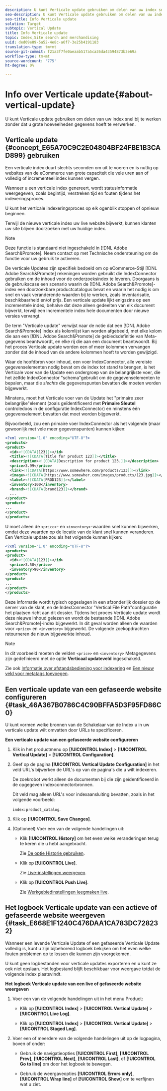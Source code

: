 ```yaml
---
description: U kunt Verticale update gebruiken om delen van uw index snel bij te werken zonder dat u grote hoeveelheden gegevens hoeft te verwerken.
seo-description: U kunt Verticale update gebruiken om delen van uw index snel bij te werken zonder dat u grote hoeveelheden gegevens hoeft te verwerken.
seo-title: Info Verticale update
solution: Target
subtopic: Vertical Update
title: Info Verticale update
topic: Index,Site search and merchandising
uuid: ded09e89-5a52-4e8c-a6f7-3e25b4191183
translation-type: tm+mt
source-git-commit: f21a3f7fe0aeaab517a5ca36da43594873b3e69a
workflow-type: tm+mt
source-wordcount: '775'
ht-degree: 0%

---
```



# Info over Verticale update{#about-vertical-update}

U kunt Verticale update gebruiken om delen van uw index snel bij te werken zonder dat u grote hoeveelheden gegevens hoeft te verwerken.

## Verticale update {#concept_E65A70C9C2E04804BF24FBE1B3CAD899} gebruiken

Een verticale index duurt slechts seconden om uit te voeren en is nuttig op websites van de eCommerce van grote capaciteit die vele uren aan of volledig of incrementeel index kunnen vergen.

Wanneer u een verticale index genereert, wordt statusinformatie weergegeven, zoals begintijd, verstreken tijd en fouten tijdens het indexeringsproces.

U kunt het verticale indexeringsproces op elk ogenblik stoppen of opnieuw beginnen.

Terwijl de nieuwe verticale index uw live website bijwerkt, kunnen klanten uw site blijven doorzoeken met uw huidige index.

>[!NOTE]
>
>Deze functie is standaard niet ingeschakeld in [!DNL Adobe Search&Promote]. Neem contact op met Technische ondersteuning om de functie voor uw gebruik te activeren.

De verticale Updates zijn specifiek bedoeld om op eCommerce-Stijl [!DNL Adobe Search&Promote] rekeningen worden gebruikt die IndexConnector gebruiken om de inhoud voor de onderzoeksindex te leveren. Doorgaans is de gebruikscase een scenario waarin de [!DNL Adobe Search&Promote]-index een doorzoekbare productcatalogus bevat en waarin het nodig is om snel en vaak veranderende waarden bij te werken, zoals inventarisatie, beschikbaarheid en/of prijs. Een verticale update lijkt enigszins op een incrementele index, behalve dat deze alleen gedeelten van elk document bijwerkt, terwijl een incrementele index hele documenten door nieuwe versies vervangt.

De term &quot;Verticale update&quot; verwijst naar de notie dat een [!DNL Adobe Search&Promote] index als kolomlijst kan worden afgebeeld, met elke kolom die aan een [!DNL Adobe Search&Promote] de gebiedsdefinitie van Meta-gegevens beantwoordt, en elke rij die aan een document beantwoordt. Bij het proces Verticale update worden een of meer kolommen vervangen zonder dat de inhoud van de andere kolommen hoeft te worden gewijzigd.

Waar de hoofdbron voor inhoud, een voer IndexConnector, alle vereiste gegevenselementen nodig bevat om de index tot stand te brengen, is het Verticale voer van de Update een ondergroep van de belangrijkste voer, die het zelfde IndexConnector &quot;schema&quot;gebruikt om de gegevenselementen te bepalen, maar die *slechts* die gegevenspunten bevatten die moeten worden bijgewerkt.

Minstens, moet het Verticale voer van de Update het &quot;primaire zeer belangrijke&quot;element (zoals geïdentificeerd met **Primaire Sleutel** controledoos in de configuratie IndexConnector) en minstens één gegevenselement bevatten dat moet worden bijgewerkt.

Bijvoorbeeld, zou een primaire voer IndexConnector als het volgende (maar gewoonlijk met vele meer gegevenspunten) kunnen kijken:

```xml
<?xml version="1.0" encoding="UTF-8"?>
<products>
<product>
  <id><![CDATA[123]]></id>
  <title><![CDATA[Title for product 123]]></title>
  <description><![CDATA[Description for product 123.]]></description>
  <price>3.99</price>
  <link><![CDATA[https://www.somewhere.com/products/123]]></link>
  <image><![CDATA[https://www.somewher.com/images/products/123.jpg]]></image>
  <label><![CDATA[PROD123]]></label>
  <inventory>100</inventory>
  <brand><![CDATA[brand123]]></brand>
  ...
</product>
<product>
...
</product>
</products>
```

U moet alleen de `<price>`- en `<inventory>`-waarden snel kunnen bijwerken, omdat deze waarden op de locatie van de klant snel kunnen veranderen. Een Verticale update zou als het volgende kunnen kijken:

```xml
<?xml version="1.0" encoding="UTF-8"?>
<products>
<product>
  <id><![CDATA[123]]></id>
  <price>3.50</price>
  <inventory>90</inventory>
</product>
<product>
...
</product>
</products>
```

Deze informatie wordt typisch opgeslagen in een afzonderlijk dossier op de server van de klant, en de IndexConnector &quot;Vertical File Path&quot;configuratie het plaatsen richt aan dit dossier. Tijdens het proces Verticale update wordt deze nieuwe inhoud gelezen en wordt de bestaande [!DNL Adobe Search&Promote]-index bijgewerkt. In dit geval worden alleen de waarden voor `<price>` en `<inventory>` bijgewerkt. De volgende zoekopdrachten retourneren de nieuw bijgewerkte inhoud.

>[!NOTE]
In dit voorbeeld moeten de velden `<price>` en `<inventory>` Metagegevens zijn gedefinieerd met de optie **Verticaal updateveld** ingeschakeld.

Zie ook [Informatie over afstandsbediening voor indexering](../c-about-index-menu/c-about-remote-control-for-indexing.md#concept_C79B322190E84106A434E5C6D4A4118F) en [Een nieuw veld voor metatags toevoegen](../c-about-settings-menu/c-about-metadata-menu.md#task_6DF188C0FC7F4831A4444CA9AFA615E5).

## Een verticale update van een gefaseerde website configureren {#task_46A367B0786C4C90BFFA5D3F95FD86C0}

U kunt vormen welke bronnen van de Schakelaar van de Index u in uw verticale update wilt omvatten door URLs te specificeren.

**Een verticale update van een gefaseerde website configureren**

1. Klik in het productmenu op **[!UICONTROL Index]** > **[!UICONTROL Vertical Update]** > **[!UICONTROL Configuration]**.
1. Geef op de pagina **[!UICONTROL Vertical Update Configuration]** in het veld URL&#39;s bijwerken de URL&#39;s op van de pagina&#39;s die u wilt indexeren.

   De zoekrobot werkt alleen de documenten bij die zijn geïdentificeerd in de opgegeven indexconnectorbronnen.

   Dit veld mag alleen URL&#39;s voor indexaansluiting bevatten, zoals in het volgende voorbeeld:

   `index:product_catalog`.
1. Klik op **[!UICONTROL Save Changes]**.
1. (Optioneel) Voer een van de volgende handelingen uit:

   * Klik **[!UICONTROL History]** om het even welke veranderingen terug te keren die u hebt aangebracht.

      Zie [De optie Historie gebruiken](../t-using-the-history-option.md#task_70DD3F87A67242BBBD2CB27156F43002).

   * Klik op **[!UICONTROL Live]**.

      Zie [Live-instellingen weergeven](../c-about-staging.md#task_401A0EBDB5DB4D4CA933CBA7BECDC10F).

   * Klik op **[!UICONTROL Push Live]**.

      Zie [Werkgebiedinstellingen leegmaken live](../c-about-staging.md#task_44306783B4C0408AAA58B471DAF2D9A4).

## Het logboek Verticale update van een actieve of gefaseerde website weergeven {#task_E668E1F1240C476DAA1CA783DC728232}

Wanneer een levende Verticale Update of een gefaseerde Verticale Update volledig is, kunt u zijn bijbehorend logboek bekijken om het even welke fouten problemen op te lossen die kunnen zijn voorgekomen.

U kunt geen logbestanden voor verticale updates exporteren en u kunt ze ook niet opslaan. Het logbestand blijft beschikbaar voor weergave totdat de volgende index plaatsvindt.

**Het logboek Verticale update van een live of gefaseerde website weergeven**

1. Voer een van de volgende handelingen uit in het menu Product:

   * Klik op **[!UICONTROL Index]** > **[!UICONTROL Vertical Update]** > **[!UICONTROL Live Log]**.

   * Klik op **[!UICONTROL Index]** > **[!UICONTROL Vertical Update]** > **[!UICONTROL Staged Log]**.

1. Voer een of meerdere van de volgende handelingen uit op de logpagina, boven of onder:

   * Gebruik de navigatieopties **[!UICONTROL First]**, **[!UICONTROL Prev]**, **[!UICONTROL Next]**, **[!UICONTROL Last]**, of **[!UICONTROL Go to line]** om door het logboek te bewegen.

   * Gebruik de weergaveopties **[!UICONTROL Errors only]**, **[!UICONTROL Wrap line]** of **[!UICONTROL Show]** om te verfijnen wat u ziet.

